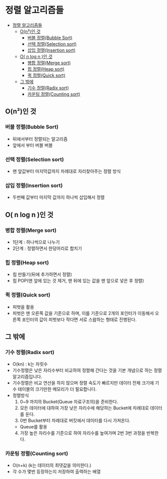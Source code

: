 # 정렬 알고리즘들
- [정렬 알고리즘들](#정렬-알고리즘들)
  - [O(n²)인 것](#on인-것)
    - [버블 정렬(Bubble Sort)](#버블-정렬bubble-sort)
    - [선택 정렬(Selection sort)](#선택-정렬selection-sort)
    - [삽입 정렬(Insertion sort)](#삽입-정렬insertion-sort)
  - [O( n log n )인 것](#o-n-log-n-인-것)
    - [병합 정렬(Merge sort)](#병합-정렬merge-sort)
    - [힙 정렬(Heap sort)](#힙-정렬heap-sort)
    - [퀵 정렬(Quick sort)](#퀵-정렬quick-sort)
  - [그 밖에](#그-밖에)
    - [기수 정렬(Radix sort)](#기수-정렬radix-sort)
    - [카운팅 정렬(Counting sort)](#카운팅-정렬counting-sort)

## O(n²)인 것

### 버블 정렬(Bubble Sort)
- 뒤에서부터 정렬되는 알고리즘
- 앞에서 부터 버블 버블

### 선택 정렬(Selection sort)
- 맨 앞값부터 마지막값까지 차례대로 자리찾아주는 정렬 방식

### 삽입 정렬(Insertion sort)
- 두번째 값부터 마지막 값까지 하나씩 삽입해서 정렬

## O( n log n )인 것

### 병합 정렬(Merge sort)
- 1단계 : 하나씩으로 나누기
- 2단계 : 정렬하면서 한덩어리로 합치기

### 힙 정렬(Heap sort)
- 힙 만들기(뒤에 추가하면서 정렬)
- 힙 POP(맨 앞에 있는 것 제거, 맨 뒤에 있는 값을 맨 앞으로 넣은 후 정렬) 

### 퀵 정렬(Quick sort)
- 피벗을 활용
- 피벗은 맨 오른쪽 값을 기준으로 하며, 이를 기준으로 2개의 포인터가 이동해서 오른쪽 포인터의 값이 피벗보다 작다면 서로 스왑하는 형태로 진행된다.

## 그 밖에

### 기수 정렬(Radix sort)
- O(kn) : k는 자릿수
- 기수정렬은 낮은 자리수부터 비교하여 정렬해 간다는 것을 기본 개념으로 하는 정렬 알고리즘입니다.
- 기수정렬은 비교 연산을 하지 않으며 정렬 속도가 빠르지만 데이터 전체 크기에 기수 테이블의 크기만한 메모리가 더 필요합니다.
- 정렬방식
  1. 0~9 까지의 Bucket(Queue 자료구조의)을 준비한다.
  2. 모든 데이터에 대하여 가장 낮은 자리수에 해당하는 Bucket에 차례대로 데이터를 둔다.
  3. 0번 Bucket부터 차례대로 버킷에서 데이터를 다시 가져온다.
    - Queue를 활용
  4. 가장 높은 자리수를 기준으로 하여 자리수를 높여가며 2번 3번 과정을 반복한다.

### 카운팅 정렬(Counting sort)
- O(n+k) (k는 데이터의 최댓값을 의미한다.)
- 각 수가 몇번 등장하는지 저장하여 출력하는 배열
